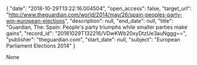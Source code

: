 {
  "date": "2018-10-29T13:22:16.004504", 
  "open_access": false, 
  "target_url": "http://www.theguardian.com/world/2014/may/26/spain-peoples-party-win-european-elections", 
  "description": null, 
  "end_date": null, 
  "title": "Guardian, The: Spain: People's party triumphs while smaller parties make gains", 
  "record_id": "20181029T132216/VDwKWb20xyDtzUe3auNggg==", 
  "publisher": "theguardian.com", 
  "start_date": null, 
  "subject": "European Parliament Elections 2014"
}

None